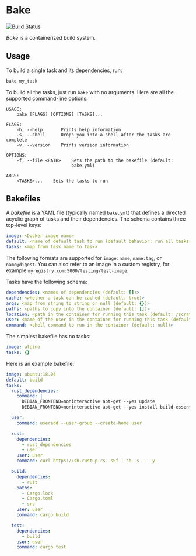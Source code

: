 # Bake

[![Build Status](https://travis-ci.org/stepchowfun/bake.svg?branch=master)](https://travis-ci.org/stepchowfun/bake)

*Bake* is a containerized build system.

## Usage

To build a single task and its dependencies, run:

```sh
bake my_task
```

To build all the tasks, just run `bake` with no arguments. Here are all the supported command-line options:

```
USAGE:
    bake [FLAGS] [OPTIONS] [TASKS]...

FLAGS:
    -h, --help       Prints help information
    -s, --shell      Drops you into a shell after the tasks are complete
    -v, --version    Prints version information

OPTIONS:
    -f, --file <PATH>    Sets the path to the bakefile (default:
                         bake.yml)

ARGS:
    <TASKS>...    Sets the tasks to run
```

## Bakefiles

A *bakefile* is a YAML file (typically named `bake.yml`) that defines a directed acyclic graph of tasks and their dependencies. The schema contains three top-level keys:

```yaml
image: <Docker image name>
default: <name of default task to run (default behavior: run all tasks)>
tasks: <map from task name to task>
```

The following formats are supported for `image`: `name`, `name:tag`, or `name@digest`. You can also refer to an image in a custom registry, for example `myregistry.com:5000/testing/test-image`.

Tasks have the following schema:

```yaml
dependencies: <names of dependencies (default: [])>
cache: <whether a task can be cached (default: true)>
args: <map from string to string or null (default: {})>
paths: <paths to copy into the container (default: [])>
location: <path in the container for running this task (default: /scratch)>
user: <name of the user in the container for running this task (default: root)>
command: <shell command to run in the container (default: null)>
```

The simplest bakefile has no tasks:

```yaml
image: alpine
tasks: {}
```

Here is an example bakefile:

```yaml
image: ubuntu:18.04
default: build
tasks:
  rust_dependencies:
    command: |
      DEBIAN_FRONTEND=noninteractive apt-get --yes update
      DEBIAN_FRONTEND=noninteractive apt-get --yes install build-essential curl

  user:
    command: useradd --user-group --create-home user

  rust:
    dependencies:
      - rust_dependencies
      - user
    user: user
    command: curl https://sh.rustup.rs -sSf | sh -s -- -y

  build:
    dependencies:
      - rust
    paths:
      - Cargo.lock
      - Cargo.toml
      - src
    user: user
    command: cargo build

  test:
    dependencies:
      - build
    user: user
    command: cargo test
```

